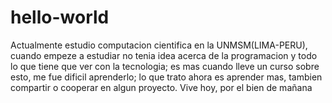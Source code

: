 # hello-world
Actualmente estudio computacion cientifica en la UNMSM(LIMA-PERU), cuando empeze a estudiar no tenia idea acerca de la programacion y todo lo que tiene que ver con la tecnologia; es mas cuando lleve un curso sobre esto, me fue dificil aprenderlo; lo que trato ahora es aprender mas, tambien compartir o cooperar en algun proyecto.
Vive hoy, por el bien de mañana
